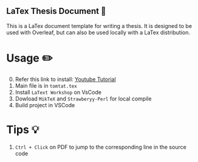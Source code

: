 ## LaTex Thesis Document 📃

This is a LaTex document template for writing a thesis. It is designed to be used with Overleaf, but can also be used locally with a LaTex distribution.

# Usage ✏️
0. Refer this link to install: [Youtube Tutorial](https://www.youtube.com/watch?v=4lyHIQl4VM8)
1. Main file is in `tomtat.tex`
2. Install ```LaText Workshop``` on VsCode
3. Dowload ```MikTeX``` and ```Strawberyy-Perl``` for local compile
4. Build project in VSCode

# Tips 💡
1. ```Ctrl + Click``` on PDF to jump to the corresponding line in the source code